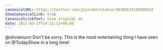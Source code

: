 ```yaml
---
canonicalURL: https://twitter.com/jmjordan/status/48388672189509632
ShowCanonicalLink: true
CanonicalLinkText: View original on
date: 2011-03-17T14:22:13+00:00
---
```

@oliviamunn Don't be sorry. This is the most entertaining thing I have seen on @TodayShow in a long time!